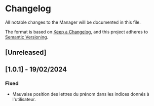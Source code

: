 # Changelog

All notable changes to the Manager will be documented in this file.

The format is based on [Keep a Changelog](https://keepachangelog.com/fr/),
and this project adheres to [Semantic Versioning](https://semver.org/spec/v2.0.0.html).

## [Unreleased]

## [1.0.1] - 19/02/2024

### Fixed

- Mauvaise position des lettres du prénom dans les indices donnés à l'utilisateur.
